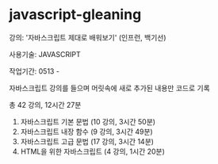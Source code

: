 # javascript-gleaning

강의: '자바스크립트 제대로 배워보기' (인프런, 백기선)

사용기술: JAVASCRIPT

작업기간: 0513 - 

자바스크립트 강의를 들으며 머릿속에 새로 추가된 내용만 코드로 기록


총 42 강의, 12시간 27분

1. 자바스크립트 기본 문법 (10 강의, 3시간 50분)
2. 자바스크립트 내장 함수 (9 강의, 3시간 49분)
3. 자바스크립트 고급 문법 (17 강의, 3시간 14분)
4. HTML을 위한 자바스크립트 (4 강의, 1시간 20분)
